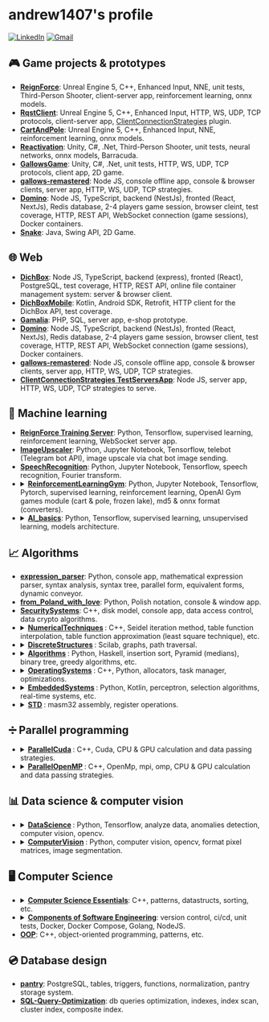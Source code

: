 # andrew1407's profile

<!--
**Andrew1407/Andrew1407** is a ✨ _special_ ✨ repository because its `README.md` (this file) appears on your GitHub profile.

Here are some ideas to get you started:

- 🔭 I’m currently working on ...
- 🌱 I’m currently learning ...
- 👯 I’m looking to collaborate on ...
- 🤔 I’m looking for help with ...
- 💬 Ask me about ...
- 📫 How to reach me: ...
- 😄 Pronouns: ...
- ⚡ Fun fact: ...
-->

[![LinkedIn](https://img.shields.io/badge/linkedin-%230077B5.svg?style=for-the-badge&logo=linkedin&logoColor=white)](https://www.linkedin.com/in/andrewgolovko)
[![Gmail](https://img.shields.io/badge/Gmail-D14836?style=for-the-badge&logo=gmail&logoColor=white)](mailto:endry1407@gmail.com)

## 🎮 Game projects & prototypes

<ul>
  <li>
    <b><a href="https://github.com/Andrew1407/ReignForce">ReignForce</a></b>: Unreal Engine 5, C++, Enhanced Input, NNE, unit tests, Third-Person Shooter, client-server app, reinforcement learning, onnx models.
  </li>

  <li>
    <b><a href="https://github.com/Andrew1407/RqstClient">RqstClient</a></b>: Unreal Engine 5, C++, Enhanced Input, HTTP, WS, UDP, TCP protocols, client-server app, <a href="https://github.com/Andrew1407/ClientConnectionStrategies">ClientConnectionStrategies</a> plugin.
  </li>

  <li>
    <b><a href="https://github.com/Andrew1407/CartAndPole">CartAndPole</a></b>: Unreal Engine 5, C++, Enhanced Input, NNE, reinforcement learning, onnx models.
  </li>

  <li>
    <b><a href="https://github.com/Andrew1407/Reactivation">Reactivation</a></b>: Unity, C#, .Net, Third-Person Shooter, unit tests, neural networks, onnx models, Barracuda.
  </li>

  <li>
    <b><a href="https://github.com/Andrew1407/GallowsGame">GallowsGame</a></b>: Unity, C#, .Net, unit tests, HTTP, WS, UDP, TCP protocols, client app, 2D game.
  </li>

  <li>
    <b><a href="https://github.com/Andrew1407/gallows-remastered">gallows-remastered</a></b>: Node JS, console offline app, console & browser clients, server app, HTTP, WS, UDP, TCP strategies.
  </li>

  <li>
    <b><a href="https://github.com/Andrew1407/Domino">Domino</a></b>: Node JS, TypeScript, backend (NestJs), fronted (React, NextJs), Redis database, 2-4 players game session, browser cleint, test coverage, HTTP, REST API, WebSocket connection (game sessions), Docker containers.
  </li>

  <li>
    <b><a href="https://github.com/Andrew1407/Snake">Snake</a></b>: Java, Swing API, 2D Game.
  </li>
</ul>

## 🌐 Web

<ul>
  <li>
    <b><a href="https://github.com/Andrew1407/DichBox">DichBox</a></b>: Node JS, TypeScript, backend (express), fronted (React), PostgreSQL, test coverage, HTTP, REST API, online file container management system: server & browser client.
  </li>

  <li>
    <b><a href="https://github.com/Andrew1407/DichBoxMobile">DichBoxMobile</a></b>: Kotlin, Android SDK, Retrofit, HTTP client for the DichBox API, test coverage.
  </li>

  <li>
    <b><a href="https://github.com/Andrew1407/Gamalia">Gamalia</a></b>: PHP, SQL, server app, e-shop prototype.
  </li>

  <li>
    <b><a href="https://github.com/Andrew1407/Domino">Domino</a></b>: Node JS, TypeScript, backend (NestJs), fronted (React, NextJs), Redis database, 2-4 players game session, browser client, test coverage, HTTP, REST API, WebSocket connection (game sessions), Docker containers.
  </li>

  <li>
    <b><a href="https://github.com/Andrew1407/gallows-remastered">gallows-remastered</a></b>: Node JS, console offline app, console & browser clients, server app, HTTP, WS, UDP, TCP strategies.
  </li>

  <li>
    <b><a href="https://github.com/Andrew1407/ClientConnectionStrategies/tree/main/TestServersApp">ClientConnectionStrategies TestServersApp</a></b>: Node JS, server app, HTTP, WS, UDP, TCP strategies to serve.
  </li>
</ul>


## 🧠 Machine learning

<ul>
  <li>
    <b><a href="https://github.com/Andrew1407/ReignForce/tree/main/TrainigServer">ReignForce Training Server</a></b>: Python, Tensorflow, supervised learning, reinforcement learning, WebSocket server app.
  </li>

  <li>
    <b><a href="https://github.com/Andrew1407/ImageUpscaler">ImageUpscaler</a></b>: Python, Jupyter Notebook, Tensorflow, telebot (Telegram bot API), image upscale via chat bot image sending.
  </li>

  <li>
    <b><a href="https://github.com/dgomilko/SpeechRecognition">SpeechRecognition</a></b>: Python, Jupyter Notebook, Tensorflow, speech recognition, Fourier transform.
  </li>

  <li>
    <details>
      <summary>
        <b><a href="https://github.com/Andrew1407/ReinforcementLearningGym">ReinforcementLearningGym</a></b>: Python, Jupyter Notebook, Tensorflow, Pytorch, supervised learning, reinforcement learning, OpenAI Gym games module (cart & pole, frozen lake), md5 & onnx format (converters).
      </summary>
      <ul>
        <li>
          Frozen Lake Game:
            <b><a href="https://github.com/andrew1407/ReinforcementLearningGym/blob/main/frozen_lake.ipynb">state table</a></b>,
            <b><a href="https://github.com/andrew1407/ReinforcementLearningGym/blob/main/frozen_lake_tf.ipynb">TensorFlow model</a></b>,
            <b><a href="https://github.com/andrew1407/ReinforcementLearningGym/blob/main/frozen_lake_onnx.ipynb">ONNX model</a></b>.
        </li>
        <li>
          Cart and Pole Game (state inputs):
            <b><a href="https://github.com/andrew1407/ReinforcementLearningGym/blob/main/cart_pole_tf_1.ipynb">TensorFlow model</a></b>,
            <b><a href="https://github.com/andrew1407/ReinforcementLearningGym/blob/main/cart_pole_onnx_1.ipynb">ONNX model</a></b>.
        </li>
        <li>
          Cart and Pole Game (image inputs):
            <b><a href="https://github.com/andrew1407/ReinforcementLearningGym/blob/main/cart_pole_pytorch.ipynb">PyTorch model</a></b>,
            <b><a href="https://github.com/andrew1407/ReinforcementLearningGym/blob/main/cart_pole_tf_2.ipynb">TensorFlow model</a></b>,
            <b><a href="https://github.com/andrew1407/ReinforcementLearningGym/blob/main/cart_pole_onnx_2.ipynb">ONNX model</a></b>.
        </li>
      </ul>
    </details>
  </li>

  <li>
    <details>
      <summary>
        <b><a href="https://github.com/Andrew1407/AI_basics">AI_basics</a></b>: Python, Tensorflow, supervised learning, unsupervised learning, models architecture.
      </summary>
      <ol>
        <li><b><a href="https://github.com/andrew1407/AI_basics/tree/main/1-lab">Fuzzy Control Systems Simulator</a></b>.</li>
        <li><b><a href="https://github.com/andrew1407/AI_basics/tree/main/2-lab">Fuzzy Membership Functions</a></b>.</li>
        <li><b><a href="https://github.com/andrew1407/AI_basics/tree/main/3-lab">C-Means Clustering</a></b>.</li>
        <li><b><a href="https://github.com/andrew1407/AI_basics/tree/main/4-lab">Backpropagation Algorithms</a></b>.</li>
        <li><b><a href="https://github.com/andrew1407/AI_basics/tree/main/5-lab">Hebbian Learning Rule</a></b>.</li>
        <li><b><a href="https://github.com/andrew1407/AI_basics/tree/main/6-lab">Adaptive Neuro-Fuzzy Inference System (ANFIS)</a></b>.</li>
        <li><b><a href="https://github.com/andrew1407/AI_basics/tree/main/7-lab">Evolutionary Algorithm</a></b>.</li>
        <li><b><a href="https://github.com/andrew1407/AI_basics/tree/main/8-lab">Genetic Algorithm</a></b>.</li>
        <li><b><a href="https://github.com/andrew1407/AI_basics/tree/main/9-lab">Handwritten Digit Recognition</a></b>.</li>
        <li><b><a href="https://github.com/andrew1407/AI_basics/tree/main/10-lab">Convolutional Neural Network (CNN)</a></b>.</li>
        <li><b><a href="https://github.com/andrew1407/AI_basics/tree/main/11-lab">GoogleNet</a></b>.</li>
        <li><b><a href="https://github.com/andrew1407/AI_basics/tree/main/12-lab">Sentiment Analysis</a></b>.</li>
      </ol>
    </details>
  </li>
</ul>

## 📈 Algorithms

<ul>
  <li>
    <b><a href="https://github.com/Andrew1407/expression_parser">expression_parser</a></b>: Python, console app, mathematical expression parser, syntax analysis, syntax tree, parallel form, equivalent forms, dynamic conveyor.
  </li>

  <li>
    <b><a href="https://github.com/Andrew1407/from_Poland_with_love">from_Poland_with_love</a></b>: Python, Polish notation, console & window app.
  </li>

  <li>
    <b><a href="https://github.com/Andrew1407/SecuritySystems">SecuritySystems</a></b>: C++, disk model, console app, data access control, data crypto algorithms.
  </li>

  <li>
    <details>
      <summary>
        <b>
          <a href="https://github.com/Andrew1407/NumericalTechniques">NumericalTechniques</a>
        </b>
        : C++, Seidel iteration method, table function interpolation, table function approximation (least square technique), etc.
      </summary>
      <ul>
        <li><b><a href="https://github.com/andrew1407/NumericalTechniques/blob/main/sripts/2-lab.cpp">Seidel Iteration Method</a></b>.</li>
        <li><b><a href="https://github.com/andrew1407/NumericalTechniques/blob/main/sripts/3-lab.cpp">Chord Method</a></b>.</li>
        <li><b><a href="https://github.com/andrew1407/NumericalTechniques/blob/main/sripts/4.1-lab.cpp">Newton Simplified Method</a></b>.</li>
        <li><b><a href="https://github.com/andrew1407/NumericalTechniques/blob/main/sripts/4.2-lab.cpp">Steepest Descent Method</a></b>.</li>
        <li><b><a href="https://github.com/andrew1407/NumericalTechniques/blob/main/sripts/5-lab.cpp">Table Function Interpolation</a></b>.</li>
        <li><b><a href="https://github.com/andrew1407/NumericalTechniques/blob/main/sripts/6-lab.cpp">Table Function Approximation (Least Square Technique)</a></b>.</li>
        <li><b><a href="https://github.com/andrew1407/NumericalTechniques/blob/main/sripts/7-lab.cpp">Trapeze & Simpson's Methods</a></b>.</li>
        <li><b><a href="https://github.com/andrew1407/NumericalTechniques/blob/main/sripts/8-lab.cpp">Method Runge Kutta & Euler Method</a></b>.</li>
      </ul>
    </details>
  </li>

  <li>
    <details>
      <summary>
        <b>
          <a href="https://github.com/Andrew1407/DiscreteStructures">DiscreteStructures</a>
        </b>
        : Scilab, graphs, path traversal.
      </summary>
      <ol>
        <li><b><a href="https://github.com/andrew1407/DiscreteStructures/blob/main/Scilab/1-lab_3.1.1.sce">Adjacency Matrix</a></b>.</li>
        <li><b><a href="https://github.com/andrew1407/DiscreteStructures/blob/main/Scilab/2-lab.sce">Analysis Of The Graph</a></b>.</li>
        <li><b><a href="https://github.com/andrew1407/DiscreteStructures/blob/main/Scilab/3-lab.sce">Comprehensive Analysis Of The Directed Graph's Properties & Structure</a></b>.</li>
        <li><b><a href="https://github.com/andrew1407/DiscreteStructures/blob/main/Scilab/4-lab.sce">Traversing The Graph</a></b>.</li>
        <li><b><a href="https://github.com/andrew1407/DiscreteStructures/blob/main/Scilab/5-lab_1.1.sce">Finding The Minimum Spanning Tree (MST)</a></b>.</li>
        <li><b><a href="https://github.com/andrew1407/DiscreteStructures/blob/main/Scilab/6-lab.sce">Shortest Paths Search (Dijkstra's Algorithm)</a></b>.</li>
      </ol>
    </details>
  </li>

  <li>
    <details>
      <summary>
        <b>
          <a href="https://github.com/Andrew1407/Algorithms">Algorithms</a>
        </b>
        : Python, Haskell, insertion sort, Pyramid (medians), binary tree, greedy algorithms, etc.
      </summary>
      <ol>
        <li><b><a href="https://github.com/andrew1407/Algorithms/blob/main/scripts/1-lab.py">Insertion Sort</a></b> (<a href="https://github.com/andrew1407/Algorithms/blob/main/scripts/haskell/1-lab.hs">other version</a>).</li>
        <li><b><a href="https://github.com/andrew1407/Algorithms/blob/main/scripts/2-lab.py">Rating Generation</a></b>.</li>
        <li><b><a href="https://github.com/andrew1407/Algorithms/blob/main/scripts/3-lab.py">Quick Sort</a></b>.</li>
        <li><b><a href="https://github.com/andrew1407/Algorithms/blob/main/scripts/4-lab.py">Pyramid (Medians)</a></b>.</li>
        <li><b><a href="https://github.com/andrew1407/Algorithms/blob/main/scripts/5-lab.js">Hash Tables</a></b>.</li>
        <li><b><a href="https://github.com/andrew1407/Algorithms/blob/main/scripts/6-lab.js">Binary Tree</a></b>.</li>
        <li><b><a href="https://github.com/andrew1407/Algorithms/blob/main/scripts/7-lab.py">Travelling Salesman Problem</a></b>.</li>
        <li><b><a href="https://github.com/andrew1407/Algorithms/blob/main/scripts/8-lab.py">The Task Of The Backpack</a></b>.</li>
      </ol>
    </details>
  </li>

  <li>
    <details>
      <summary>
        <b>
          <a href="https://github.com/Andrew1407/OperatingSystems">OperatingSystems</a>
        </b>
        : C++, Python, allocators, task manager, optimizations.
      </summary>
      <ol>
        <li><b><a href="https://github.com/andrew1407/OperatingSystems/tree/main/1-lab">Memory Allocator</a></b> (C++).</li>
        <li><b><a href="https://github.com/andrew1407/OperatingSystems/tree/main/2-lab">Buddy Memory Allocation Algorithm</a></b> (C++).</li>
        <li><b><a href="https://github.com/andrew1407/OperatingSystems/tree/main/3-lab">Shortest Job First Algorithm</a></b> (Python).</li>
        <li><b><a href="https://github.com/andrew1407/OperatingSystems/tree/main/4-lab">Rearrangement Operation By Criteria</a></b> (Python).</li>
        <li><b><a href="https://github.com/andrew1407/OperatingSystems/tree/main/5-lab">Loop Optimization</a></b> (C++).</li>
        <li><b><a href="https://github.com/andrew1407/OperatingSystems/tree/main/6-lab">Loop Optimization & Profiling</a></b> (C++).</li>
      </ol>
    </details>
  </li>

  <li>
    <details>
      <summary>
        <b>
          <a href="https://github.com/Andrew1407/EmbeddedSystems">EmbeddedSystems</a>
        </b>
        : Python, Kotlin, perceptron, selection algorithms, real-time systems, etc.
      </summary>
      <ol>
        <li><b><a href="https://github.com/andrew1407/EmbeddedSystems/blob/main/1-lab/1-lab.py">Signal Generation</a></b> (Python).</li>
        <li><b><a href="https://github.com/andrew1407/EmbeddedSystems/blob/main/2-lab/2-lab.py">Signal Correlation</a></b> (Python).</li>
        <li><b><a href="https://github.com/andrew1407/EmbeddedSystems/blob/main/3-lab/3-lab.py">Discrete Fourier Transform (DTF)</a></b> (Python).</li>
        <li><b><a href="https://github.com/andrew1407/EmbeddedSystems/blob/main/4-lab/4-lab.py">Performance comparison of the Discrete Fourier Transform (DFT) and the Fast Fourier Transform (FFT)</a></b> (Python).</li>
        <li><b><a href="https://github.com/andrew1407/EmbeddedSystems/tree/main/5-lab/app/src/main/java/com/diches/embeddedsystems">Ferma Function</a></b> (Kotlin).</li>
        <li><b><a href="https://github.com/andrew1407/EmbeddedSystems/tree/main/6-lab/app/src/main/java/com/diches/embeddedsystems">Perceptron</a></b> (Kotlin).</li>
        <li><b><a href="https://github.com/andrew1407/EmbeddedSystems/tree/main/7-lab/app/src/main/java/com/diches/embeddedsystems">Genetic Algorithm</a></b> (Kotlin).</li>
        <li><b><a href="https://github.com/andrew1407/EmbeddedSystems/tree/main/rgr">Scheduling</a></b> (Python).</li>
      </ol>
    </details>
  </li>

  <li>
    <details>
      <summary>
        <b>
          <a href="https://github.com/Andrew1407/STD">STD</a>
        </b>
        : masm32 assembly, register operations.
      </summary>
      <ol>
        <li><b><a href="https://github.com/andrew1407/STD/tree/main/1-lab">Numeric Values Conversion</a></b>.</li>
        <li><b><a href="https://github.com/andrew1407/STD/tree/main/2-lab">Password Comparison</a></b>.</li>
        <li><b><a href="https://github.com/andrew1407/STD/tree/main/3-lab">Password Authentication</a></b>.</li>
        <li><b><a href="https://github.com/andrew1407/STD/tree/main/4-lab">Password Encryption & Comparison</a></b>.</li>
        <li><b><a href="https://github.com/andrew1407/STD/tree/main/5-lab">Mathematical Operations</a></b>.</li>
        <li><b><a href="https://github.com/andrew1407/STD/tree/main/6-lab">Floating-point Arithmetic</a></b>.</li>
        <li><b><a href="https://github.com/andrew1407/STD/tree/main/7-lab">Separate Procedures & Modularity</a></b>.</li>
        <li><b><a href="https://github.com/andrew1407/STD/tree/main/8-lab">DLL Modules</a></b>.</li>
      </ol>
    </details>
  </li>
</ul>

## ➗ Parallel programming

<ul>
  <li>
    <details>
      <summary>
        <b>
          <a href="https://github.com/Andrew1407/ParallelCuda">ParallelCuda</a>
        </b>
        : C++, Cuda, CPU & GPU calculation and data passing strategies.
      </summary>
      <ol>
        <li><b><a href="https://github.com/andrew1407/ParallelCuda/tree/main/1-lab">Matrix Multiplication</a></b>.</li>
        <li><b><a href="https://github.com/andrew1407/ParallelCuda/tree/main/2-lab">Frame animation</a></b>.</li>
        <li><b><a href="https://github.com/andrew1407/ParallelCuda/tree/main/3-lab">Concurrent Computation</a></b>.</li>
        <li><b><a href="https://github.com/andrew1407/ParallelCuda/tree/main/4-lab">Global & Constant Memory</a></b>.</li>
        <li><b><a href="https://github.com/andrew1407/ParallelCuda/tree/main/5-lab">Monte Carlo Simulation</a></b>.</li>
        <li><b><a href="https://github.com/andrew1407/ParallelCuda/tree/main/control-task">Iterative Computations</a></b>.</li>
      </ol>
    </details>
  </li>

  <li>
    <details>
      <summary>
        <b>
          <a href="https://github.com/Andrew1407/ParallelOpenMP">ParallelOpenMP</a>
        </b>
        : C++, OpenMp, mpi, omp, CPU & GPU calculation and data passing strategies.
      </summary>
      <ol>
        <li><b><a href="https://github.com/andrew1407/ParallelOpenMP/tree/main/1-lab">Critical Section</a></b>.</li>
        <li><b><a href="https://github.com/andrew1407/ParallelOpenMP/tree/main/2-lab">Parallelization Of Array</a></b>.</li>
        <li><b><a href="https://github.com/andrew1407/ParallelOpenMP/tree/main/3-lab">Matrix Multiplication</a></b>.</li>
        <li><b><a href="https://github.com/andrew1407/ParallelOpenMP/tree/main/4-lab">Sequential & Parallel Implementations Performance</a></b>.</li>
        <li><b><a href="https://github.com/andrew1407/ParallelOpenMP/tree/main/5-lab">SIMD pragma</a></b>.</li>
        <li><b><a href="https://github.com/andrew1407/ParallelOpenMP/tree/main/6-lab">Sequential & Parallel Calculations</a></b>.</li>
        <li><b><a href="https://github.com/andrew1407/ParallelOpenMP/tree/main/7-lab-mpi">Communication Pattern Using MPI</a></b>.</li>
        <li><b><a href="https://github.com/andrew1407/ParallelOpenMP/tree/main/control-task">Array Transformation</a></b>.</li>
      </ol>
    </details>
  </li>
</ul>


## 📊 Data science & computer vision

<ul>
  <li>
  <details>
    <summary>
      <b>
        <a href="https://github.com/Andrew1407/DataScience">DataScience</a>
      </b>
      : Python, Tensorflow, analyze data, anomalies detection, computer vision, opencv.
    </summary>
    <ol>
      <li><b><a href="https://github.com/andrew1407/DataScience/tree/main/1-lab">Synthetic Data Generation</a></b>.</li>
      <li><b><a href="https://github.com/andrew1407/DataScience/tree/main/2-lab">Purifying Data</a></b>.</li>
      <li><b><a href="https://github.com/andrew1407/DataScience/tree/main/3-lab">Anomalies Analysys</a></b>.</li>
      <li><b><a href="https://github.com/andrew1407/DataScience/tree/main/4-lab">Determining Optimal Value By Criteria</a></b>.</li>
      <li><b><a href="https://github.com/andrew1407/DataScience/tree/main/5-lab">Series Forecasting</a></b>.</li>
      <li><b><a href="https://github.com/andrew1407/DataScience/tree/main/6-lab">Regression Analysis & Neural Network Predictions</a></b>.</li>
      <li><b><a href="https://github.com/andrew1407/DataScience/tree/main/7-lab">Segment Generalization & Segmentation</a></b>.</li>
      <li><b><a href="https://github.com/andrew1407/DataScience/tree/main/8-lab">Data Scoring & Prediction</a></b>.</li>
      <li><b><a href="https://github.com/andrew1407/DataScience/tree/main/9-lab">Object Detection (YOLO)</a></b>.</li>
      <li><b><a href="https://github.com/andrew1407/DataScience/tree/main/control-work">Statistical Analysis</a></b>.</li>
    </ol>
  </details>
  </li>

  <li>
    <details>
      <summary>
        <b>
          <a href="https://github.com/Andrew1407/ComputerVision">ComputerVision</a>
        </b>
        : Python, computer vision, opencv, format pixel matrices, image segmentation.
      </summary>
      <ol>
        <li><b><a href="https://github.com/andrew1407/ComputerVision/tree/main/1-lab">Polygon Animation</a></b>.</li>
        <li><b><a href="https://github.com/andrew1407/ComputerVision/tree/main/2-lab">Figure Rotation & Projection</a></b>.</li>
        <li><b><a href="https://github.com/andrew1407/ComputerVision/tree/main/3-lab">Rasterization</a></b>.</li>
        <li><b><a href="https://github.com/andrew1407/ComputerVision/tree/main/4-lab">Vector-Based Rendering</a></b>.</li>
        <li><b><a href="https://github.com/andrew1407/ComputerVision/tree/main/5-lab">Fractal Geometry</a></b>.</li>
        <li><b><a href="https://github.com/andrew1407/ComputerVision/tree/main/6-lab">OpenGL Rendering</a></b>.</li>
        <li><b><a href="https://github.com/andrew1407/ComputerVision/tree/main/7-lab">Image Processing Operations</a></b>.</li>
        <li><b><a href="https://github.com/andrew1407/ComputerVision/tree/main/8-lab">Segmentation Algorithms</a></b>.</li>
        <li><b><a href="https://github.com/andrew1407/ComputerVision/tree/main/9-lab">Object Recognition (YOLO)</a></b>.</li>
        <li><b><a href="https://github.com/andrew1407/ComputerVision/tree/main/control-task">3D shape manipulation</a></b>.</li>
      </ol>
    </details>
  </li>
</ul>

## 🖥️ Computer Science

<ul>
  <li>
    <details>
      <summary>
        <b><a href="https://github.com/Andrew1407/ComputerScienceEssentials">Computer Science Essentials</a></b>: C++, patterns, datastructs, sorting, etc.
      </summary>
      <ul>
        <li><b><a href="https://github.com/andrew1407/ComputerScienceEssentials/blob/main/datastructs">Datastructs</a></b>.</li>
        <li><b><a href="https://github.com/andrew1407/ComputerScienceEssentials/tree/main/sorting">Sorting</a></b>.</li>
        <li><b><a href="https://github.com/andrew1407/ComputerScienceEssentials/blob/main/utils/classes">Classes</a></b>.</li>
        <li><b><a href="https://github.com/andrew1407/ComputerScienceEssentials/blob/main/utils/patternsUsage">Patterns</a></b>.</li>
      </ul>
    </details>
  </li>

  <li>
    <details>
      <summary>
        <b><a href="https://github.com/G-V-G">Components of Software Engineering</a></b>: version control, ci/cd, unit tests, Docker, Docker Compose, Golang, NodeJS.
      </summary>
      <ul>
        <li><b><a href="https://github.com/G-V-G/l1">Server app</a></b>.</li>
        <li><b><a href="https://github.com/G-V-G/l2">Workflows & deploy</a></b>.</li>
        <li><b><a href="https://github.com/G-V-G/l3">Client-server app with db</a></b>.</li>
        <li><b><a href="https://github.com/G-V-G/l4">Event loop</a></b>.</li>
        <li><b><a href="https://github.com/G-V-G/2.l1">Build system</a></b>.</li>
        <li><b><a href="https://github.com/G-V-G/2.l2">Load balancer</a></b>.</li>
      </ul>
    </details>
  </li>

  <li>
    <b><a href="https://github.com/Andrew1407/OOP">OOP</a></b>: C++, object-oriented programming, patterns, etc.
  </li>
</ul>

## 💿 Database design

<ul>
  <li>
    <b><a href="https://github.com/Andrew1407/pantry">pantry</a></b>: PostgreSQL, tables, triggers, functions, normalization, pantry storage system.
  </li>

  <li>
    <b><a href="https://github.com/andrew1407/MySQL-Query-Optimization/blob/patch-2/Query-Optimization.md">SQL-Query-Optimization</a></b>: db queries optimization, indexes, index scan, cluster index, composite index.
  </li>
</ul>

